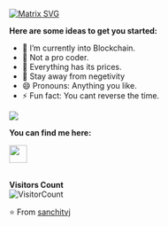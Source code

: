[![Matrix SVG](https://raw.githubusercontent.com/rodrigograca31/rodrigograca31/master/matrix.svg)](https://www.youtube.com/watch?v=SDkAGkd4NLc)

**Here are some ideas to get you started:**

- 🔭 I’m currently into Blockchain.
- 🌱 Not a pro coder.
- 👯 Everything has its prices.
- 🤔 Stay away from negetivity 
- 😄 Pronouns: Anything you like.
- ⚡ Fun fact: You cant reverse the time.

![](https://github-readme-stats.vercel.app/api?username=critsxy&show_icons=true&title_color=E88795&icon_color=FF33FF&text_color=D6BCD5&bg_color=151515)
  
 
**You can find me here:**  
<!-- <a><img src="https://icon-library.net//images/icon-programmer/icon-programmer-14.jpg" width="150px" height="150px" /></a> |
|:---------------------------------------------------------------------------------------------------------------------------------------: |
<a href="https://www.linkedin.com/in/sanchit-vijay-774432178"><img src="https://github.com/hussainweb/hussainweb/blob/main/icons/linkedin.png" width="32px" height="32px"></a>
<a href="https://medium.com/@sanchitvj"><img src="https://cdn.jsdelivr.net/npm/simple-icons@3.0.1/icons/medium.svg" width="32px" height="32px"></a>
<a href="https://www.kaggle.com/sanchitvj"><img src="https://cdn4.iconfinder.com/data/icons/logos-and-brands/512/189_Kaggle_logo_logos-512.png" width="32px" height="32px"></a>
-->

<a href="https://mobile.twitter.com/critsxy"><img src="https://github.com/hussainweb/hussainweb/blob/main/icons/twitter.png" _blank width="32px" height="32px"></a>
  

<br>**Visitors Count**  
![VisitorCount](https://profile-counter.glitch.me/{critsxy}/count.svg)

⭐ From [sanchitvj](https://github.com/critsxy)
